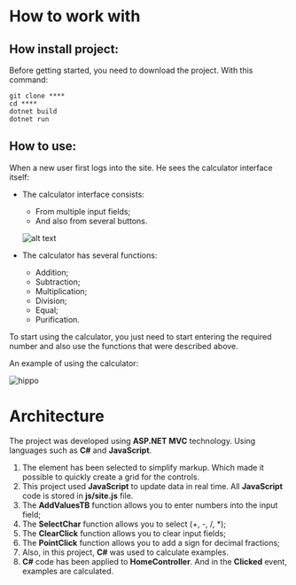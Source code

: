 # How to work with
## How install project:
Before getting started, you need to download the project.
  With this command:
 ```
 git clone ****
 cd ****
 dotnet build
 dotnet run
 ```
 ## How to use:
When a new user first logs into the site. He sees the calculator interface itself:
* The calculator interface consists: 
  * From multiple input fields;
  * And also from several buttons.
   
   ![alt text](https://i.imgur.com/r2pxLKO_d.webp?maxwidth=760&fidelity=grand)
   
* The calculator has several functions:
    * Addition;
    * Subtraction;
    * Multiplication;
    * Division;
    * Equal;
    * Purification.
    
To start using the calculator, you just need to start entering the required number and also use the functions that were described above.

An example of using the calculator:

![hippo](https://i.imgur.com/cVhNzft.gif)

# Architecture
The project was developed using __ASP.NET MVC__ technology. Using languages such as __C#__ and __JavaScript__.
1) The <table> element has been selected to simplify markup. Which made it possible to quickly create a grid for the controls.
2) This project used __JavaScript__ to update data in real time. All __JavaScript__ code is stored in __js/site.js__ file.
4) The __AddValuesTB__ function allows you to enter numbers into the input field;
5) The __SelectChar__ function allows you to select (+, -, /, *);
6) The __ClearClick__ function allows you to clear input fields;
7) The __PointClick__ function allows you to add a sign for decimal fractions;
8) Also, in this project, __C#__ was used to calculate examples.
9) __C#__ code has been applied to __HomeController__. And in the __Clicked__ event, examples are calculated.
